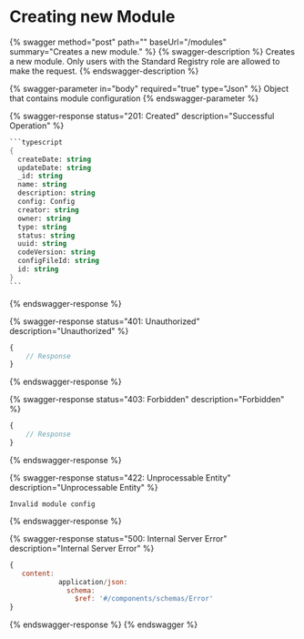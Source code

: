 # Creating new Module

{% swagger method="post" path="" baseUrl="/modules" summary="Creates a new module." %}
{% swagger-description %}
Creates a new module. Only users with the Standard Registry role are allowed to make the request.
{% endswagger-description %}

{% swagger-parameter in="body" required="true" type="Json" %}
Object that contains module configuration
{% endswagger-parameter %}

{% swagger-response status="201: Created" description="Successful Operation" %}
````scheme
```typescript
{
  createDate: string
  updateDate: string
  _id: string
  name: string
  description: string
  config: Config
  creator: string
  owner: string
  type: string
  status: string
  uuid: string
  codeVersion: string
  configFileId: string
  id: string
}
```
````
{% endswagger-response %}

{% swagger-response status="401: Unauthorized" description="Unauthorized" %}
```javascript
{
    // Response
}
```
{% endswagger-response %}

{% swagger-response status="403: Forbidden" description="Forbidden" %}
```javascript
{
    // Response
}
```
{% endswagger-response %}

{% swagger-response status="422: Unprocessable Entity" description="Unprocessable Entity" %}


```
Invalid module config
```
{% endswagger-response %}

{% swagger-response status="500: Internal Server Error" description="Internal Server Error" %}
```javascript
{
   content:
            application/json:
              schema:
                $ref: '#/components/schemas/Error'
}
```
{% endswagger-response %}
{% endswagger %}

